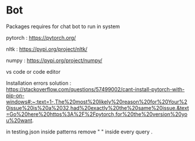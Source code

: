 # Bot

Packages requires  for chat bot to run in system 

pytorch : https://pytorch.org/

nltk : https://pypi.org/project/nltk/

numpy : https://pypi.org/project/numpy/



vs code or code editor 


Installation errors solution :  https://stackoverflow.com/questions/57499002/cant-install-pytorch-with-pip-on-windows#:~:text=1-,The%20most%20likely%20reason%20for%20Your%20issue%20is%20a%2032,had%20exactly%20the%20same%20issue.&text=Go%20here%20https%3A%2F%2Fpytorch,for%20the%20version%20you%20want.

in testing.json inside patterns remove " " inside every query . 
